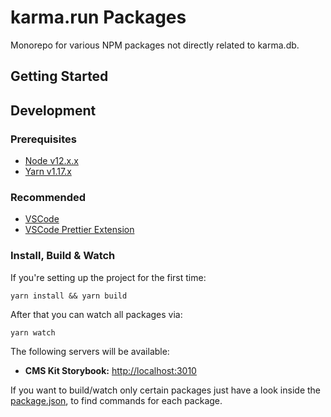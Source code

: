 # karma.run Packages

Monorepo for various NPM packages not directly related to karma.db.

## Getting Started

## Development

### Prerequisites

- [Node v12.x.x][node-download-url]
- [Yarn v1.17.x][yarn-download-url]

### Recommended

- [VSCode][vscode-download-url]
- [VSCode Prettier Extension][vscode-prettier-download-url]

### Install, Build & Watch

If you're setting up the project for the first time:

```
yarn install && yarn build
```

After that you can watch all packages via:

```
yarn watch
```

The following servers will be available:

- **CMS Kit Storybook:** [http://localhost:3010](http://localhost:3010)

If you want to build/watch only certain packages just have a look inside the [package.json][package-json-url],
to find commands for each package.

[node-download-url]: https://nodejs.org/en/download/current/
[yarn-download-url]: https://yarnpkg.com/en/docs/install
[vscode-download-url]: https://code.visualstudio.com/Download
[vscode-prettier-download-url]: https://marketplace.visualstudio.com/items?itemName=esbenp.prettier-vscode
[package-json-url]: package.json

